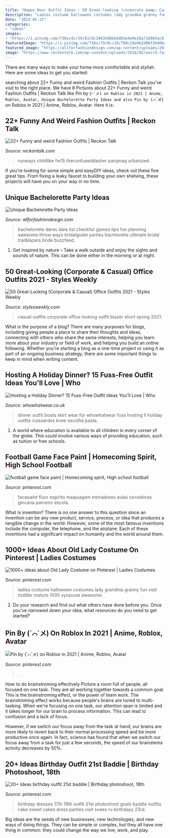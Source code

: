 ```yaml
---
title: "Happy Hour Outfit Ideas : 50 Great-looking (corporate &amp; Casual) Office Outfits 2021"
description: "Ladies costume halloween costumes lady grandma granny fun visit toddler mature 1000 syracuse awesome"
date: "2023-05-23"
categories:
- "ideas"
images:
- "https://i.pinimg.com/736x/dc/39/63/dc3963b98bbdd83e4e0e26a716605ac8.jpg"
featuredImage: "https://i.pinimg.com/736x/79/0c/19/790c19a962d06f2bd0bcb30d32f86ebf.jpg"
featured_image: "https://allforfashiondesign.com/wp-content/uploads/2016/03/bachelorette-dare-checklist_0-600x600.jpg"
image: "https://www.reckontalk.com/wp-content/uploads/2018/02/weird-fashion-pic.jpg"
---
```



There are many ways to make your home more comfortable and stylish. Here are some ideas to get you started: 

	

		
searching about 22+ Funny and weird Fashion Outfits | Reckon Talk you've visit to the right place. We have 8 Pictures about 22+ Funny and weird Fashion Outfits | Reckon Talk like Pin by (`⌒´メ) on Roblox in 2021 | Anime, Roblox, Avatar, Unique Bachelorette Party Ideas and also Pin by (`⌒´メ) on Roblox in 2021 | Anime, Roblox, Avatar. Here it is:
		
    
## 22+ Funny And Weird Fashion Outfits | Reckon Talk

<img loading=lazy src="https://www.reckontalk.com/wp-content/uploads/2018/02/weird-fashion-pic.jpg" onerror="this.onerror=null;this.src='https://tse4.mm.bing.net/th?id=OIP.Jy49S_pqr2c5Da-kaJVIfQHaLG&amp;pid=15.1';" alt="22+ Funny and weird Fashion Outfits | Reckon Talk">

_Source: reckontalk.com_

>runways childlike fw15 theconfuseddasher parqmag urbanized. 

	

If you're looking for some simple and easyDIY ideas, check out these five great tips. From fixing a leaky faucet to building your own shelving, these projects will have you on your way in no time.

    
## Unique Bachelorette Party Ideas

<img loading=lazy src="https://allforfashiondesign.com/wp-content/uploads/2016/03/bachelorette-dare-checklist_0-600x600.jpg" onerror="this.onerror=null;this.src='https://tse1.mm.bing.net/th?id=OIP.J59sBnzTQ2N7bhrP3XiNugHaHa&amp;pid=15.1';" alt="Unique Bachelorette Party Ideas">

_Source: allforfashiondesign.com_

>bachelorette dares dare list checklist games tips fun planning awesome throw ways bridalguide parties bachlorette ultimate bridal trailblazers bride buzzfeed. 

	

1. Get inspired by nature – Take a walk outside and enjoy the sights and sounds of nature. This can be done either in the morning or at night.

    
## 50 Great-Looking (Corporate &amp; Casual) Office Outfits 2021 - Styles Weekly

<img loading=lazy src="https://stylesweekly.com/wp-content/uploads/2018/01/50-great-looking-corporate-and-casual-work-outfits-for-women-11.jpg" onerror="this.onerror=null;this.src='https://tse3.mm.bing.net/th?id=OIP.k4KH3UUtMmeMEMcxp9Jz3gHaNR&amp;pid=15.1';" alt="50 Great-Looking (Corporate &amp; Casual) Office Outfits 2021 - Styles Weekly">

_Source: stylesweekly.com_

>casual outfits corporate office looking outfit blazer short spring 2021. 

	

What is the purpose of a blog?
There are many purposes for blogs, including giving people a place to share their thoughts and ideas, connecting with others who share the same interests, helping you learn more about your industry or field of work, and helping you build an online following. Whether you're starting a blog as a one-time project or using it as part of an ongoing business strategy, there are some important things to keep in mind when writing content.

    
## Hosting A Holiday Dinner? 15 Fuss-Free Outfit Ideas You&#039;ll Love | Who

<img loading=lazy src="https://cdn.cliqueinc.com/posts/img/uploads/current/images/0/162/18/promo.original.700x0c.jpg" onerror="this.onerror=null;this.src='https://tse1.mm.bing.net/th?id=OIP.LQdplFwwVw85QYOZyPSJfAHaJ3&amp;pid=15.1';" alt="Hosting a Holiday Dinner? 15 Fuss-Free Outfit Ideas You&#039;ll Love | Who">

_Source: whowhatwear.co.uk_

>dinner outfit boots skirt wear fur whowhatwear fuss hosting ll holiday outfits cuissardes knee escolha pasta. 

	

1. A world where education is available to all children in every corner of the globe. This could involve various ways of providing education, such as tuition or free schools. 

    
## Football Game Face Paint | Homecoming Spirit, High School Football

<img loading=lazy src="https://i.pinimg.com/736x/79/0c/19/790c19a962d06f2bd0bcb30d32f86ebf.jpg" onerror="this.onerror=null;this.src='https://tse2.mm.bing.net/th?id=OIP.o4G7oFYSaX41CuKUdrCVWwHaNK&amp;pid=15.1';" alt="football game face paint | Homecoming spirit, High school football">

_Source: pinterest.com_

>facepaint fluor espírito maquiagem treinadores aulas torcedoras gincana parceiro escola. 

	

What is invention?
There is no one answer to this question since an invention can be any new product, service, process, or idea that produces a tangible change in the world. However, some of the most famous inventions include the computer, the telephone, and the airplane. Each of these inventions had a significant impact on humanity and the world around them.

    
## 1000+ Ideas About Old Lady Costume On Pinterest | Ladies Costumes

<img loading=lazy src="https://i.pinimg.com/736x/b9/28/d7/b928d7ce5a04045155d252a2638c5026--ladies-halloween-costumes-costumes-kids.jpg" onerror="this.onerror=null;this.src='https://tse4.mm.bing.net/th?id=OIP.qVFFPP4DiIwSjQUmSi7swAAAAA&amp;pid=15.1';" alt="1000+ ideas about Old Lady Costume on Pinterest | Ladies Costumes">

_Source: pinterest.com_

>ladies costume halloween costumes lady grandma granny fun visit toddler mature 1000 syracuse awesome. 

	

2. Do your research and find out what others have done before you. Once you've narrowed down your idea, what resources do you need to get started? 

    
## Pin By (`⌒´メ) On Roblox In 2021 | Anime, Roblox, Avatar

<img loading=lazy src="https://i.pinimg.com/736x/dc/39/63/dc3963b98bbdd83e4e0e26a716605ac8.jpg" onerror="this.onerror=null;this.src='https://tse1.mm.bing.net/th?id=OIP.8_95RLnOk3LGGEr9Cwt0iwHaKc&amp;pid=15.1';" alt="Pin by (`⌒´メ) on Roblox in 2021 | Anime, Roblox, Avatar">

_Source: pinterest.com_

>. 

	

How to do brainstroming effectively
Picture a room full of people, all focused on one task. They are all working together towards a common goal. This is the brainstroming effect, or the power of team work.
The brainstroming effect works because people's brains are tuned to multi-tasking. When we're focusing on one task, our attention span is limited and it takes longer for our brain to process information. This can lead to confusion and a lack of focus.

However, if we switch our focus away from the task at hand, our brains are more likely to revert back to their normal processing speed and be more productive once again. In fact, science has found that when we switch our focus away from a task for just a few seconds, the speed of our brainstems activity decreases by 50%.

    
## 20+ Ideas Birthday Outfit 21st Baddie | Birthday Photoshoot, 18th

<img loading=lazy src="https://i.pinimg.com/736x/cc/3e/69/cc3e69eac880240fb3012123092d7fe2.jpg" onerror="this.onerror=null;this.src='https://tse1.mm.bing.net/th?id=OIP.7Znje3NPWK8mAFS4GjmKvQAAAA&amp;pid=15.1';" alt="20+ Ideas birthday outfit 21st baddie | Birthday photoshoot, 18th">

_Source: pinterest.com_

>birthday dresses 17th 18th outfit 21st photoshoot goals baddie outfits cake sweet cakes dress parties visit soees ru birthdayy 23rd. 

	

Big ideas are the seeds of new businesses, new technologies, and new ways of doing things. They can be simple or complex, but they all have one thing in common: they could change the way we live, work, and play.

